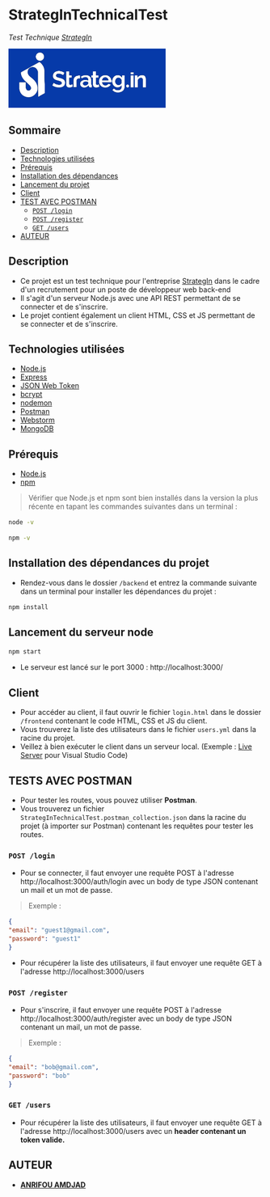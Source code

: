 # StrategInTechnicalTest

*Test Technique [StrategIn](https://strateg.in/)*

![logo](./backend/data/strategIn_logo.png)

## Sommaire

- [Description](#description)
- [Technologies utilisées](#technologies-utilisées)
- [Prérequis](#prérequis)
- [Installation des dépendances](#installation-des-dépendances-du-projet)
- [Lancement du projet](#lancement-du-serveur-node)
- [Client](#client)
- [TEST AVEC POSTMAN](#tests-avec-postman)
  - [`POST /login`](#post-login)
  - [`POST /register`](#post-register)
  - [`GET /users`](#get-users)
- [AUTEUR](#auteur)

## Description

- Ce projet est un test technique pour l'entreprise [StrategIn](https://strateg.in/) dans le cadre d'un recrutement pour un poste de développeur web back-end
- Il s'agit d'un serveur Node.js avec une API REST permettant de se connecter et de s'inscrire.
- Le projet contient également un client HTML, CSS et JS permettant de se connecter et de s'inscrire.

## Technologies utilisées

- [Node.js](https://nodejs.org/en/)
- [Express](https://expressjs.com/)
- [JSON Web Token](https://jwt.io/)
- [bcrypt](https://www.npmjs.com/package/bcrypt)
- [nodemon](https://www.npmjs.com/package/nodemon)
- [Postman](https://www.postman.com/)
- [Webstorm](https://www.jetbrains.com/fr-fr/webstorm/)
- [MongoDB](https://www.mongodb.com/fr)

## Prérequis

- [Node.js](https://nodejs.org/en/)
- [npm](https://www.npmjs.com/)

> Vérifier que Node.js et npm sont bien installés dans la version la plus récente en tapant les commandes suivantes dans un terminal :

```bash
node -v
```
    
```bash
npm -v
```

## Installation des dépendances du projet

- Rendez-vous dans le dossier `/backend` et entrez la commande suivante dans un terminal pour installer les dépendances du projet :

```bash
npm install
```

## Lancement du serveur node

```bash
npm start
```

- Le serveur est lancé sur le port 3000 : http://localhost:3000/

## Client

- Pour accéder au client, il faut ouvrir le fichier `login.html` dans le dossier `/frontend` contenant le code HTML, CSS et JS du client.
- Vous trouverez la liste des utilisateurs dans le fichier `users.yml` dans la racine du projet.
- Veillez à bien exécuter le client dans un serveur local. (Exemple : [Live Server](https://marketplace.visualstudio.com/items?itemName=ritwickdey.LiveServer) pour Visual Studio Code)

## TESTS AVEC POSTMAN

- Pour tester les routes, vous pouvez utiliser **Postman**.
- Vous trouverez un fichier `StrategInTechnicalTest.postman_collection.json` dans la racine du projet (à importer sur Postman) contenant les requêtes pour tester les routes.

### `POST /login`

- Pour se connecter, il faut envoyer une requête POST à l'adresse http://localhost:3000/auth/login avec un body de type JSON contenant un mail et un mot de passe.

> Exemple :

```json
{
"email": "guest1@gmail.com",
"password": "guest1"
}
```

- Pour récupérer la liste des utilisateurs, il faut envoyer une requête GET à l'adresse http://localhost:3000/users

### `POST /register`

- Pour s'inscrire, il faut envoyer une requête POST à l'adresse http://localhost:3000/auth/register avec un body de type JSON contenant un mail, un mot de passe.

> Exemple :

```json
{
"email": "bob@gmail.com",
"password": "bob"
}
```

### `GET /users`

- Pour récupérer la liste des utilisateurs, il faut envoyer une requête GET à l'adresse http://localhost:3000/users avec un **header contenant un token valide.**


## AUTEUR

- [**ANRIFOU AMDJAD**](https://github.com/Maxiwere45)
